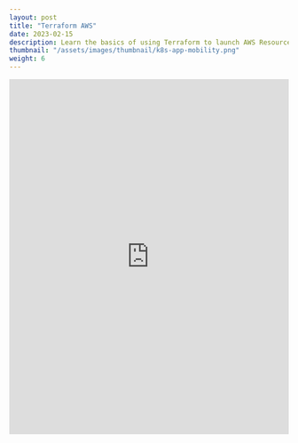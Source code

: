 ```yaml
---
layout: post
title: "Terraform AWS"
date: 2023-02-15
description: Learn the basics of using Terraform to launch AWS Resources
thumbnail: "/assets/images/thumbnail/k8s-app-mobility.png"
weight: 6
---
```


<iframe width="100%" height="640" sandbox="allow-forms allow-modals allow-popups allow-same-origin allow-scripts" src="https://play.instruqt.com/embed/dell/tracks/terraform-aws?token=em_OFZBJE_88jVn-lC7" style="border: 0;"></iframe>